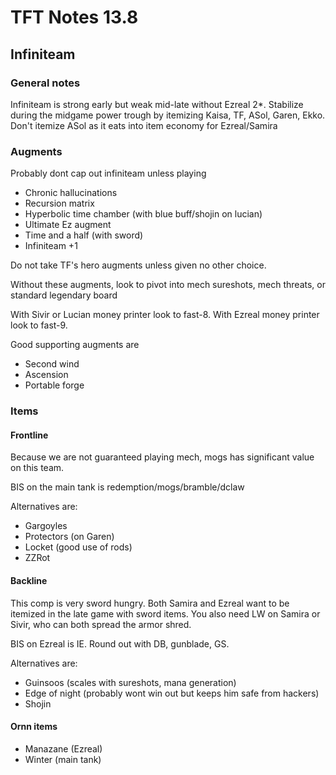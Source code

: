 # TFT Notes 13.8

## Infiniteam
### General notes
Infiniteam is strong early but weak mid-late without Ezreal 2*. Stabilize during the midgame power trough by itemizing Kaisa, TF, ASol, Garen, Ekko. Don't itemize ASol as it eats into item economy for Ezreal/Samira

### Augments
Probably dont cap out infiniteam unless playing
* Chronic hallucinations
* Recursion matrix
* Hyperbolic time chamber (with blue buff/shojin on lucian)
* Ultimate Ez augment
* Time and a half (with sword)
* Infiniteam +1

Do not take TF's hero augments unless given no other choice.

Without these augments, look to pivot into mech sureshots, mech threats, or standard legendary board

With Sivir or Lucian money printer look to fast-8. With Ezreal money printer look to fast-9.

Good supporting augments are
* Second wind
* Ascension
* Portable forge

### Items
#### Frontline
Because we are not guaranteed playing mech, mogs has significant value on this team.

BIS on the main tank is redemption/mogs/bramble/dclaw

Alternatives are:
* Gargoyles
* Protectors (on Garen)
* Locket (good use of rods)
* ZZRot

#### Backline
This comp is very sword hungry. Both Samira and Ezreal want to be itemized in the late game with sword items. You also need LW on Samira or Sivir, who can both spread the armor shred.

BIS on Ezreal is IE. Round out with DB, gunblade, GS.

Alternatives are:
* Guinsoos (scales with sureshots, mana generation)
* Edge of night (probably wont win out but keeps him safe from hackers)
* Shojin

#### Ornn items
* Manazane (Ezreal)
* Winter (main tank)
